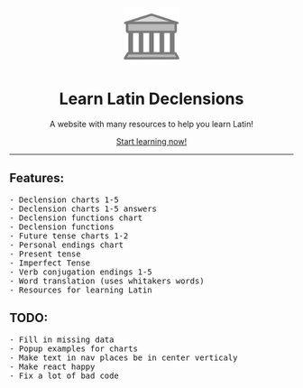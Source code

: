 <div align="center">
  <!-- Logo and Title -->
  <img src="https://raw.githubusercontent.com/cqb13/Learn-Latin-Declensions/master/public/Logo.png" alt="logo" width="20%"/>
  <h1>Learn Latin Declensions</a></h1>
  <p>A website with many resources to help you learn Latin!</p>

[Start learning now!](https://learn-latin.ml/)

</div>

<hr />

<h2>Features:</h2>
<pre>
- Declension charts 1-5
- Declension charts 1-5 answers
- Declension functions chart
- Declension functions
- Future tense charts 1-2
- Personal endings chart
- Present tense 
- Imperfect Tense
- Verb conjugation endings 1-5
- Word translation (uses whitakers words)
- Resources for learning Latin
</pre>
<h2>TODO:</h2>
<pre>
- Fill in missing data
- Popup examples for charts
- Make text in nav places be in center verticaly
- Make react happy
- Fix a lot of bad code
</pre>
